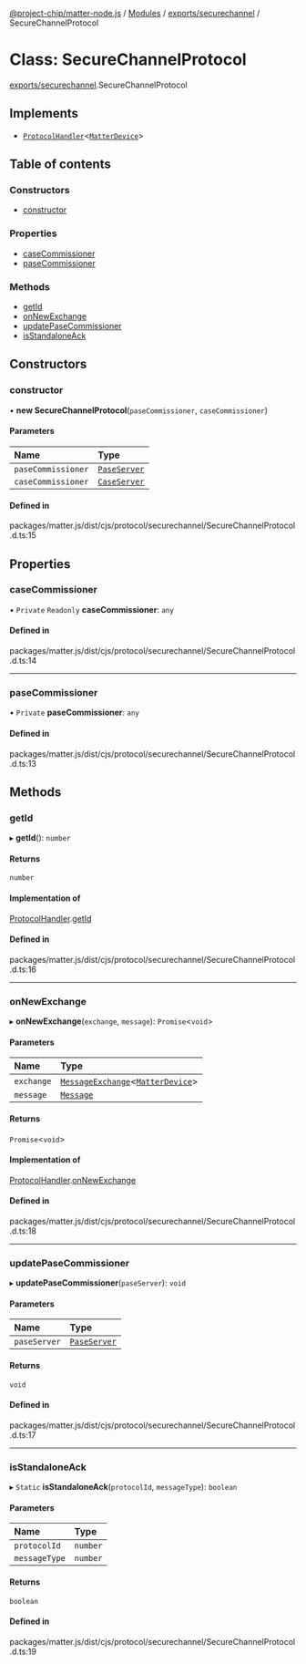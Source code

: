 [@project-chip/matter-node.js](../README.md) / [Modules](../modules.md) / [exports/securechannel](../modules/exports_securechannel.md) / SecureChannelProtocol

# Class: SecureChannelProtocol

[exports/securechannel](../modules/exports_securechannel.md).SecureChannelProtocol

## Implements

- [`ProtocolHandler`](../interfaces/exports_protocol.ProtocolHandler.md)<[`MatterDevice`](export._internal_.MatterDevice.md)\>

## Table of contents

### Constructors

- [constructor](exports_securechannel.SecureChannelProtocol.md#constructor)

### Properties

- [caseCommissioner](exports_securechannel.SecureChannelProtocol.md#casecommissioner)
- [paseCommissioner](exports_securechannel.SecureChannelProtocol.md#pasecommissioner)

### Methods

- [getId](exports_securechannel.SecureChannelProtocol.md#getid)
- [onNewExchange](exports_securechannel.SecureChannelProtocol.md#onnewexchange)
- [updatePaseCommissioner](exports_securechannel.SecureChannelProtocol.md#updatepasecommissioner)
- [isStandaloneAck](exports_securechannel.SecureChannelProtocol.md#isstandaloneack)

## Constructors

### constructor

• **new SecureChannelProtocol**(`paseCommissioner`, `caseCommissioner`)

#### Parameters

| Name | Type |
| :------ | :------ |
| `paseCommissioner` | [`PaseServer`](exports_session.PaseServer.md) |
| `caseCommissioner` | [`CaseServer`](exports_session.CaseServer.md) |

#### Defined in

packages/matter.js/dist/cjs/protocol/securechannel/SecureChannelProtocol.d.ts:15

## Properties

### caseCommissioner

• `Private` `Readonly` **caseCommissioner**: `any`

#### Defined in

packages/matter.js/dist/cjs/protocol/securechannel/SecureChannelProtocol.d.ts:14

___

### paseCommissioner

• `Private` **paseCommissioner**: `any`

#### Defined in

packages/matter.js/dist/cjs/protocol/securechannel/SecureChannelProtocol.d.ts:13

## Methods

### getId

▸ **getId**(): `number`

#### Returns

`number`

#### Implementation of

[ProtocolHandler](../interfaces/exports_protocol.ProtocolHandler.md).[getId](../interfaces/exports_protocol.ProtocolHandler.md#getid)

#### Defined in

packages/matter.js/dist/cjs/protocol/securechannel/SecureChannelProtocol.d.ts:16

___

### onNewExchange

▸ **onNewExchange**(`exchange`, `message`): `Promise`<`void`\>

#### Parameters

| Name | Type |
| :------ | :------ |
| `exchange` | [`MessageExchange`](exports_protocol.MessageExchange.md)<[`MatterDevice`](export._internal_.MatterDevice.md)\> |
| `message` | [`Message`](../interfaces/exports_codec.Message.md) |

#### Returns

`Promise`<`void`\>

#### Implementation of

[ProtocolHandler](../interfaces/exports_protocol.ProtocolHandler.md).[onNewExchange](../interfaces/exports_protocol.ProtocolHandler.md#onnewexchange)

#### Defined in

packages/matter.js/dist/cjs/protocol/securechannel/SecureChannelProtocol.d.ts:18

___

### updatePaseCommissioner

▸ **updatePaseCommissioner**(`paseServer`): `void`

#### Parameters

| Name | Type |
| :------ | :------ |
| `paseServer` | [`PaseServer`](exports_session.PaseServer.md) |

#### Returns

`void`

#### Defined in

packages/matter.js/dist/cjs/protocol/securechannel/SecureChannelProtocol.d.ts:17

___

### isStandaloneAck

▸ `Static` **isStandaloneAck**(`protocolId`, `messageType`): `boolean`

#### Parameters

| Name | Type |
| :------ | :------ |
| `protocolId` | `number` |
| `messageType` | `number` |

#### Returns

`boolean`

#### Defined in

packages/matter.js/dist/cjs/protocol/securechannel/SecureChannelProtocol.d.ts:19
